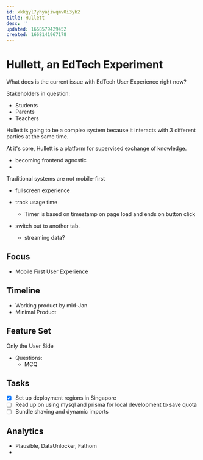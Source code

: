 ```yaml
---
id: xkkgyl7yhyajiwqmv0i3yb2
title: Hullett
desc: ''
updated: 1668579429452
created: 1668141967178
---
```


# Hullett, an EdTech Experiment

What does is the current issue with EdTech User Experience right now?

Stakeholders in question:

- Students
- Parents
- Teachers

Hullett is going to be a complex system because it interacts with 3 different parties at the same time.

At it's core, Hullett is a platform for supervised exchange of knowledge.
- becoming frontend agnostic
- 

Traditional systems are not mobile-first
- fullscreen experience

- track usage time
  - Timer is based on timestamp on page load and ends on button click
- switch out to another tab.
  - streaming data?

## Focus

- Mobile First User Experience

## Timeline

- Working product by mid-Jan
- Minimal Product 

## Feature Set

Only the User Side
- Questions:
  - MCQ

## Tasks

- [x] Set up deployment regions in Singapore
- [ ] Read up on using mysql and prisma for local development to save quota
- [ ] Bundle shaving and dynamic imports

## Analytics

- Plausible, DataUnlocker, Fathom
- 